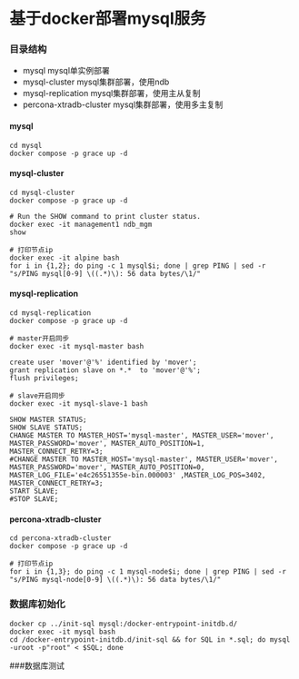 # 基于docker部署mysql服务

### 目录结构
- mysql                      mysql单实例部署
- mysql-cluster              mysql集群部署，使用ndb
- mysql-replication          mysql集群部署，使用主从复制
- percona-xtradb-cluster     mysql集群部署，使用多主复制

#### mysql
```shell
cd mysql
docker compose -p grace up -d 
```

#### mysql-cluster
```shell
cd mysql-cluster
docker compose -p grace up -d 

# Run the SHOW command to print cluster status. 
docker exec -it management1 ndb_mgm
show

# 打印节点ip
docker exec -it alpine bash
for i in {1,2}; do ping -c 1 mysql$i; done | grep PING | sed -r "s/PING mysql[0-9] \((.*)\): 56 data bytes/\1/"  
```

#### mysql-replication
```shell
cd mysql-replication
docker compose -p grace up -d 

# master开启同步
docker exec -it mysql-master bash

create user 'mover'@'%' identified by 'mover';
grant replication slave on *.*  to 'mover'@'%';
flush privileges;

# slave开启同步
docker exec -it mysql-slave-1 bash

SHOW MASTER STATUS;
SHOW SLAVE STATUS;
CHANGE MASTER TO MASTER_HOST='mysql-master', MASTER_USER='mover', MASTER_PASSWORD='mover', MASTER_AUTO_POSITION=1, MASTER_CONNECT_RETRY=3;
#CHANGE MASTER TO MASTER_HOST='mysql-master', MASTER_USER='mover', MASTER_PASSWORD='mover', MASTER_AUTO_POSITION=0, MASTER_LOG_FILE='e4c26551355e-bin.000003' ,MASTER_LOG_POS=3402, MASTER_CONNECT_RETRY=3;
START SLAVE;
#STOP SLAVE;

```

#### percona-xtradb-cluster
```shell
cd percona-xtradb-cluster
docker compose -p grace up -d 

# 打印节点ip
for i in {1,3}; do ping -c 1 mysql-node$i; done | grep PING | sed -r "s/PING mysql-node[0-9] \((.*)\): 56 data bytes/\1/"  
```

### 数据库初始化
```shell
docker cp ../init-sql mysql:/docker-entrypoint-initdb.d/
docker exec -it mysql bash
cd /docker-entrypoint-initdb.d/init-sql && for SQL in *.sql; do mysql -uroot -p"root" < $SQL; done
```

###数据库测试
```shell
```
